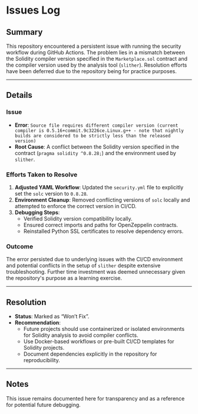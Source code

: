 # Issues Log

## Summary
This repository encountered a persistent issue with running the security workflow during GitHub Actions. The problem lies in a mismatch between the Solidity compiler version specified in the `Marketplace.sol` contract and the compiler version used by the analysis tool (`slither`). Resolution efforts have been deferred due to the repository being for practice purposes.

---

## Details
### Issue
- **Error**: `Source file requires different compiler version (current compiler is 0.5.16+commit.9c3226ce.Linux.g++ - note that nightly builds are considered to be strictly less than the released version)`
- **Root Cause**: A conflict between the Solidity version specified in the contract (`pragma solidity ^0.8.28;`) and the environment used by `slither`.

### Efforts Taken to Resolve
1. **Adjusted YAML Workflow**: Updated the `security.yml` file to explicitly set the `solc` version to `0.8.28`.
2. **Environment Cleanup**: Removed conflicting versions of `solc` locally and attempted to enforce the correct version in CI/CD.
3. **Debugging Steps**:
   - Verified Solidity version compatibility locally.
   - Ensured correct imports and paths for OpenZeppelin contracts.
   - Reinstalled Python SSL certificates to resolve dependency errors.

### Outcome
The error persisted due to underlying issues with the CI/CD environment and potential conflicts in the setup of `slither` despite extensive troubleshooting. Further time investment was deemed unnecessary given the repository's purpose as a learning exercise.
    
---

## Resolution
- **Status**: Marked as “Won’t Fix”.
- **Recommendation**:
  - Future projects should use containerized or isolated environments for Solidity analysis to avoid compiler conflicts.
  - Use Docker-based workflows or pre-built CI/CD templates for Solidity projects.
  - Document dependencies explicitly in the repository for reproducibility.

---

## Notes
This issue remains documented here for transparency and as a reference for potential future debugging.

